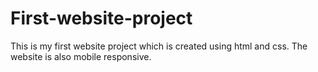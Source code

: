 # First-website-project
This is my first website project which is created using html and css. The website is also mobile responsive.
